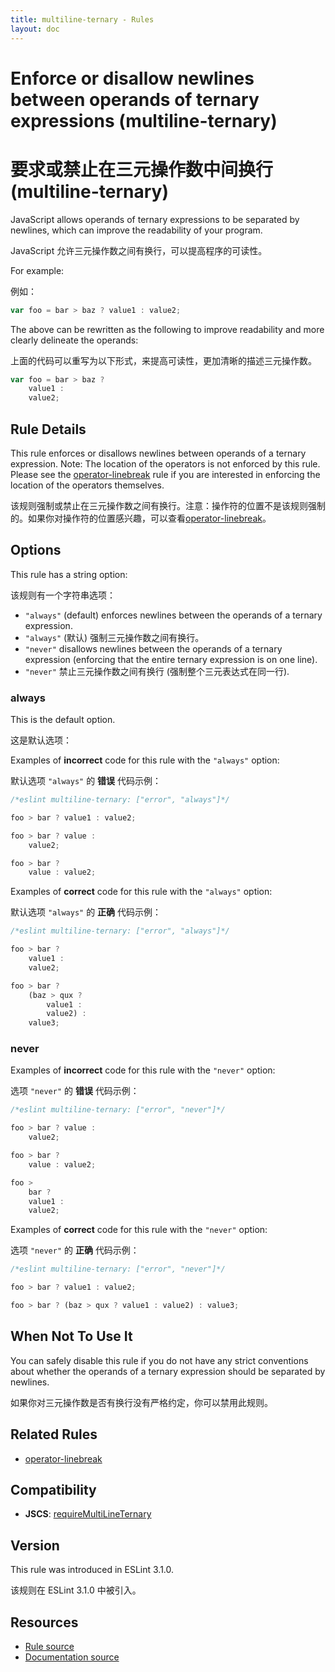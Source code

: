 ```yaml
---
title: multiline-ternary - Rules
layout: doc
---
```

<!-- Note: No pull requests accepted for this file. See README.md in the root directory for details. -->

# Enforce or disallow newlines between operands of ternary expressions (multiline-ternary)

# 要求或禁止在三元操作数中间换行 (multiline-ternary)

JavaScript allows operands of ternary expressions to be separated by newlines, which can improve the readability of your program.

JavaScript 允许三元操作数之间有换行，可以提高程序的可读性。

For example:

例如：

```js
var foo = bar > baz ? value1 : value2;
```

The above can be rewritten as the following to improve readability and more clearly delineate the operands:

上面的代码可以重写为以下形式，来提高可读性，更加清晰的描述三元操作数。

```js
var foo = bar > baz ?
    value1 :
    value2;
```

## Rule Details

This rule enforces or disallows newlines between operands of a ternary expression.
Note: The location of the operators is not enforced by this rule. Please see the [operator-linebreak](operator-linebreak) rule if you are interested in enforcing the location of the operators themselves.

该规则强制或禁止在三元操作数之间有换行。注意：操作符的位置不是该规则强制的。如果你对操作符的位置感兴趣，可以查看[operator-linebreak](operator-linebreak)。

## Options

This rule has a string option:

该规则有一个字符串选项：

* `"always"` (default) enforces newlines between the operands of a ternary expression.
* `"always"` (默认) 强制三元操作数之间有换行。
* `"never"` disallows newlines between the operands of a ternary expression (enforcing that the entire ternary expression is on one line).
* `"never"` 禁止三元操作数之间有换行 (强制整个三元表达式在同一行).

### always

This is the default option.

这是默认选项：

Examples of **incorrect** code for this rule with the `"always"` option:

默认选项 `"always"` 的 **错误** 代码示例：

```js
/*eslint multiline-ternary: ["error", "always"]*/

foo > bar ? value1 : value2;

foo > bar ? value :
    value2;

foo > bar ?
    value : value2;
```

Examples of **correct** code for this rule with the `"always"` option:

默认选项 `"always"` 的 **正确** 代码示例：

```js
/*eslint multiline-ternary: ["error", "always"]*/

foo > bar ?
    value1 :
    value2;

foo > bar ?
    (baz > qux ?
        value1 :
        value2) :
    value3;
```

### never

Examples of **incorrect** code for this rule with the `"never"` option:

选项 `"never"` 的 **错误** 代码示例：

```js
/*eslint multiline-ternary: ["error", "never"]*/

foo > bar ? value :
    value2;

foo > bar ?
    value : value2;

foo >
    bar ?
    value1 :
    value2;
```

Examples of **correct** code for this rule with the `"never"` option:

选项 `"never"` 的 **正确** 代码示例：

```js
/*eslint multiline-ternary: ["error", "never"]*/

foo > bar ? value1 : value2;

foo > bar ? (baz > qux ? value1 : value2) : value3;
```

## When Not To Use It

You can safely disable this rule if you do not have any strict conventions about whether the operands of a ternary expression should be separated by newlines.

如果你对三元操作数是否有换行没有严格约定，你可以禁用此规则。

## Related Rules

* [operator-linebreak](operator-linebreak)

## Compatibility

* **JSCS**: [requireMultiLineTernary](http://jscs.info/rule/requireMultiLineTernary)

## Version

This rule was introduced in ESLint 3.1.0.

该规则在 ESLint 3.1.0 中被引入。

## Resources

* [Rule source](https://github.com/eslint/eslint/tree/master/lib/rules/multiline-ternary.js)
* [Documentation source](https://github.com/eslint/eslint/tree/master/docs/rules/multiline-ternary.md)
